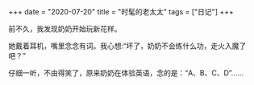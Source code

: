 ﻿+++ 
date = "2020-07-20"
title = "时髦的老太太"
tags = ["日记"]
+++

前不久，我发现奶奶开始玩新花样。

她戴着耳机，嘴里念念有词。我心想:“坏了，奶奶不会练什么功，走火入魔了吧？”

仔细一听，不由得笑了，原来奶奶在体验英语，念的是：“A、B、C、D”......